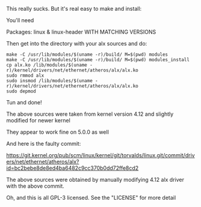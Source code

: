 This really sucks. But it's real easy to make and install:

You'll need

Packages: linux & linux-header WITH MATCHING VERSIONS

Then get into the directory with your alx sources and do:
```
make -C /usr/lib/modules/$(uname -r)/build/ M=$(pwd) modules
make -C /usr/lib/modules/$(uname -r)/build/ M=$(pwd) modules_install
cp alx.ko /lib/modules/$(uname -r)/kernel/drivers/net/ethernet/atheros/alx/alx.ko
sudo rmmod alx
sudo insmod /lib/modules/$(uname -r)/kernel/drivers/net/ethernet/atheros/alx/alx.ko
sudo depmod

```
Tun and done!


The above sources were taken from kernel version 4.12 and slightly modified for newer kernel

They appear to work fine on 5.0.0 as well

And here is the faulty commit:

https://git.kernel.org/pub/scm/linux/kernel/git/torvalds/linux.git/commit/drivers/net/ethernet/atheros/alx?id=bc2bebe8de8ed4ba6482c9cc370b0dd72ffe8cd2

The above sources were obtained by manually modifying 4.12 alx driver with the above commit.

Oh, and this is all GPL-3 licensed. See the "LICENSE" for more detail
